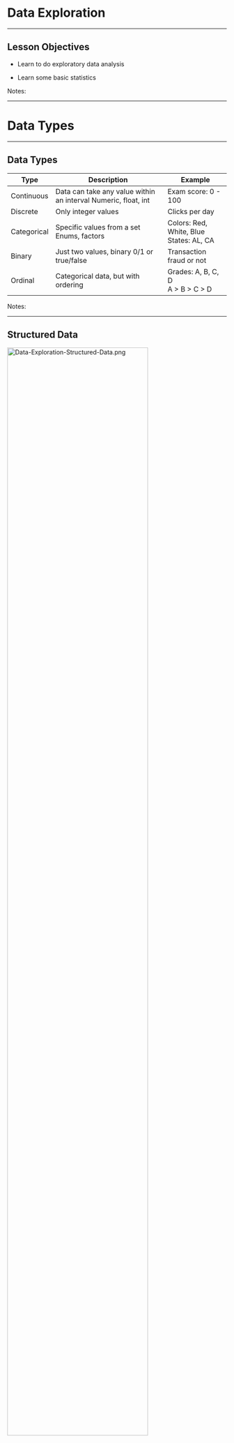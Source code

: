 # Data Exploration

---

## Lesson Objectives


 * Learn to do exploratory data analysis

 * Learn some basic statistics

Notes:

---

# Data Types
---

## Data Types

| Type    | Description                                                | Example                            |
|-------------|----------------------------------------------------------------|-----------------------------------------|
| Continuous  | Data can take any value within an interval Numeric, float, int | Exam score: 0  - 100                    |
| Discrete    | Only integer values                                            | Clicks per day                          |
| Categorical | Specific values from a set Enums, factors                      | Colors: Red, White, Blue <br/> States: AL, CA |
| Binary      | Just two values, binary 0/1 or true/false                      | Transaction fraud or not                |
| Ordinal     | Categorical data, but with ordering                            | Grades: A, B, C, D <br/> A > B > C > D        |

<!-- {"left" : 0.49, "top" : 2.5, "height" : 1, "width" : 16.52} -->

Notes:

---

## Structured Data

 <img src="../../assets/images/machine-learning/Data-Exploration-Structured-Data.png" alt="Data-Exploration-Structured-Data.png" style="width:80%;"/><!-- {"left" : 2.17, "top" : 2.76, "height" : 8.2, "width" : 13.16} -->


Notes:



---

# Statistics Primer
---

# Numerical Data Analysis
---

## Numerical Data Analysis


 * Analyze the following salary data.  
 [30k, 35k, 22k, 70k, 50k, 55k, 45k, 40k, 25k, 42k, 60k, 65k]

 * Sorting the data  
 [22k, 25k, 30k, 35k, 40k, 42k, 45k, 50k, 55k, 60k, 65k, 70k]

 * Min: 22k  
  Max: 70k  
 ==> Range o data: 22k to 70k

Notes:




---

## Mean (Average)

|               |                                                 |
|---------------|-------------------------------------------------|
| Mean          | Sum (values) / total number of samples          |
| Weighted Mean | Sum(values * weights) / total number of samples |

<!-- {"left" : 3.88, "top" : 1.89, "height" : 1.5, "width" : 9.75} -->


* [30k, 35k, 22k, 70k, 50k, 55k, 45k, 40k, 25k, 42k, 60k, 65k]
*  **Average / Mean** = Total sum of all salaries /  (number of salaries )  
 = (30k +  35k +  22k + 70k + 50k +  55k +  45k +  40k + 25k + 42k + 60k + 65k)  /  12  
 = 44.9k
* Mean is denoted by  x&#772;

<img src="../../assets/images/formulas-equations/mean-1.png"  style="width:50%;float:left"/><!-- {"left" : 9.33, "top" : 6.9, "height" : 2.45, "width" : 7.82} -->


<img src="../../assets/images/formulas-equations/mean-weighted-2.png" style="width:40%;float:right;"/><!-- {"left" : 9.84, "top" : 9.91, "height" : 1.42, "width" : 6.8} -->





Notes:



---

## Outliers & Trimmed Mean

|                                   |                                                                                                                                                                                                                                                                                                                                                                             |
|-----------------------------------|-----------------------------------------------------------------------------------------------------------------------------------------------------------------------------------------------------------------------------------------------------------------------------------------------------------------------------------------------------------------------------|
| Outliers                          | Extreme values. These influence plain mean. <br/>e.g. When Bill Gates walks into a bar, everyone's net worth goes up by few 100s of millions!                                                                                                                                                                                                                                    |
| Trimmed Mean       Truncated Mean | Take mean, after dropping a number of extreme values from the bottom and top. <br/>   10% Trimmed Mean drops 10% of largest and 10% of smallest values and calculates mean in remaining 80% of data. <br/> Used in competition scoring, to avoid one judge influencing the outcome.<br/> Example:  [ 5,  6, 7,  8,  10] <br/>Mean = sum(5+6+7+8+10) / 5 = 7.2 <br/>Trimmed Mean = sum (6,7,8) / 3 = 7 |

<!-- {"left" : 1.14, "top" : 2.5, "height" :1, "width" : 15.22} -->


Notes:



---

## Outliers / Trimmed Mean Example

 * Consider this annual income data (note the outliers in low end and high end)  
 [ <mark>5k</mark>, 40k, 42k, 45k, 50k, 55k, 60k, 65k, 70k, <mark>400k</mark> ]

 * Mean income, considering all data  
 = (5 + 40 + 42 + 45 + 50 + 55 + 60 + 65 + 70 + 400) / 10  
 =  **83.2**

* 10% trimmed mean  
==> drop lowest 10% (5k)   
==> drop highest 10% (400k)  
= (40+42+45+50+55+60+65+70)/8  
= **53.4**

* As you can see, trimmed mean helps us deal with outliers

Notes:

http://www.cabrillo.edu/~evenable/ch03.pdf


---

## Median (≠ Mean!)
* Median is the middle/center point of sorted data

* Example, find median of  
  [50k, 55k, 40k, 42k, 45k, 65k, 70k, 75k, 60k]

* First sort the data  
[40k, 42k, 45k, 50k, 55k, 60k, 65k, 70k, 75k]

* Find middle point :  
[40k, 42k, 45k, 50k, **55k**, 60k, 65k, 70k, 75k]

* If there are even number of records:  
[40k, 42k, 45k, 50k, **55k**, **60k**, 65k, 70k, 75k, 80k]

* Median is average of both middle numbers :  
(55k + 60k)/2 = **57.5k**

Notes:

http://www.cabrillo.edu/~evenable/ch03.pdf

---




## Median, Mean and Outliers

  * Consider this dataset  
  [40k, 42k, 45k, 50k, 55k, 60k, 65k, 70k]

  * Mean / Average  
  = (40 + 42 + 45 + 50 + 55 + 60 + 65 + 70 ) / 8   
  = 53.4

  * Median  
  = (50 + 55) / 2   
  = 52.5

<img src="../../assets/images/machine-learning/Data-Exploration-Median-Mean-Outliers.png" alt="Data-Exploration-Median-Mean-Outliers.png" style="max-width:80%;"/><!-- {"left" : 0.85, "top" : 4.25, "height" : 2.65, "width" : 10.12} -->


Notes:


---

## Median, Mean and Outliers

* Now introduce an outlier (400k)  
  [40k, 42k, 45k, 50k, 55k, 60k, 65k, 70k, **400k** ]
* Mean (average)  
  = (40k +  42k +  45k +  50k +  55k +  60k +  65k +  70k +  400k ) / 9  
  = 91.89
* Median = 55

<img src="../../assets/images/machine-learning/Data-Exploration-Median-Mean-Outliers2.png" alt="Data-Exploration-Median-Mean-Outliers2.png" style="max-width:80%;"/><!-- {"left" : 10.15, "top" : 5.73, "height" : 1.97, "width" : 7.18} -->

<br/>
<br/>

* So **median** is less influenced by outliers
* This is why we hear 'median' used in news stories
    - '**Median** house price in San Jose is 1 M'

Notes:


---

## Mean: Sample Code ( R )


```R
a = c (5,40,42,45,50,55,60,65,70,400)

summary(a)
#   Min. 1st Qu.  Median    Mean 3rd Qu.    Max.
#    5.00   42.75   52.50   83.20   63.75  400.00

mean(a)
# 83.2

median(a)
# 52.5

## trimmed mean
mean(a, trim=0.1)
# 53.375

```
<!-- {"left" : 0.85, "top" : 2.5, "height" : 5.26, "width" : 11.09} -->


Notes:




---

## Mean: Sample Code (Python)

```python
import numpy as np
import pandas as pd
from scipy import stats

a = np.array([5,40,42,45,50,55,60,65,70,400])
# [ 5 40 42 45 50 55 60 65 70 400]

np.mean(a)
# 83.2

stats.trim_mean(a,0.1)) # 10%
# 53.375*  

np.median(a)
# 52.5*  
```
<!-- {"left" : 0.85, "top" : 2.5, "height" : 5.49, "width" : 10.73} -->

Notes:




---

## Variability  / Dispersion


 * Consider sample annual incomes from two cities.

 * City1 = [ 30k, 32k, 35k, 40k, 45k, 48k, 50k ]   
   City2 = [ 10k, 15k, 20k, 40k, 60k, 65k, 70k ]

 * Mean for both datasets is  **40k**

 * But it doesn't tell the whole story

 * City2 data is more widely 'dispersed' than City1

<img src="../../assets/images/machine-learning/standard-deviation-1.png" style="max-width:80%;"/><!-- {"left" : 2.72, "top" : 7.49, "height" : 3.73, "width" : 12.06} -->


Notes:



---

## Measuring Variability / Dispersion

| Term | Description | Also known as |
|----------------------|-----------------------------------------------------------------------------------------------------------------------|-------------------------------|
| Range | Largest Value - Smallest Value | spread |
| Deviations | Difference between estimated value and actual value | Residuals  , errors |
| Variance | Sum(squared deviations from mean) / N <br/> N = number of samples | Mean-squared-error, MSE, S<sup>2</sup/> |
| **Standard deviation** | Square root of variance. (most used measurement of dispersion) | l2-norm, Euclidean norm |
| Percentile | The value such that P percent of the values take on this value or less and (100-P) percent take on this value or more | quantile |
| Interquartile range | The difference between the 75th percentile and the 25th percentile | IQR |

<!-- {"left" : 0.72, "top" : 2, "height" : 1, "width" : 16.06} -->

Notes:



---

## Variance  -  S<sup>2</sup> , σ<sup>2</sup>,  var(x)

* Measures how far apart the data is spread out from their mean
* Symbols: **S<sup>2</sup>** , **σ<sup>2</sup>**,  **var(x)**
* Method:
    - Find differences from Xi and mean (μ)
    - Square it
    - Add them all up
    - Divide by number of observations (N)

<img src="../../assets/images/formulas-equations/variance-1.png"  style="width:40%;"/><!-- {"left" : 9.42, "top" : 3.92, "height" : 2.23, "width" : 7.77} -->



* Properties
    - Variance is positive or zero (since we are squaring the diff)
    - If Variance of a dataset is zero, they all have the same value

Notes:
* Formula credit : Wikipedia (creative commons): https://en.wikipedia.org/wiki/Variance

---
## Standard Deviation (SD): σ  (sigma)

* SD is the most used measure of dispersion
* Measures how closely data values are clustered around mean
* Lower SD means values are closely clustered around mean
* Higher SD indicates larger dispersion

**Variance & standard deviation** ( μ is mean )  

<img src="../../assets/images/formulas-equations/variance-1.png"  style="width:40%;"/><!-- {"left" : 4.86, "top" : 6.47, "height" : 2.24, "width" : 7.78} -->



<img src="../../assets/images/formulas-equations/standard-deviation-1.png"  style="width:40%;"/><!-- {"left" : 4.25, "top" : 9.15, "height" : 2.04, "width" : 8.99} -->




Notes:

---

## Variability / Dispersion

<img src="../../assets/images/machine-learning/standard-deviation-2.png" style="max-width:80%;"/><!-- {"left" : 2.14, "top" : 4.32, "height" : 3.64, "width" : 13.22} -->


---

## Standard Deviation : Sample Code (R)

```r
city1 = c(30,32,35,40,45,48,50)
city2 = c(10,15,20,40,60,65,70)

mean(city1)
# 40

mean(city2)
# 40

var(city1)
# 63

var(city2)
# 641.6667

sd(city1)
# 7.937254

sd(city2)
# 25.33114
```
<!-- {"left" : 0.85, "top" : 2.34, "height" : 8.16, "width" : 8.72} -->

Notes:




---

## Standard Deviation : Sample Code (Python)

```python
import numpy as np
import pandas as pd
from scipy import stats

city1 = np.array([30,32,35,40,45,48,50])
city2 = np.array([10,15,20,40,60,65,70])

### Mean
np.mean(city1)     # 40.0
np.mean(city2)     # 40.0  

### variance
np.var(city1)    # 54.0
np.var(city2)    # 550.0 <- much larger than var(city1)

### Standard Deviation
np.std(city1)    # 7.34846922835
np.std(city2)    # 23.4520787991 <-- larger than sd(city1)  
```
<!-- {"left" : 0.85, "top" : 2.73, "height" : 6.61, "width" : 13.72} -->

 Notes:




---

## Quartiles


 * Quartiles are summary measures that divide the ranked (sorted) data into four equal parts
 * First quartile @ 25% mark = Q1 = 25th percentile
 * Second quartile @ 50% mark = Q2 = 50th percentile
     - Equals to median'
 * Third quartile @ 75% mark = Q3 = 75th percentile
 * IQR = distance between Q3 and Q1

<img src="../../assets/images/machine-learning/Data-Exploration-Quartiles-0.png" alt="Data-Exploration-Quartiles-0.png" style="width:30%;"/><!-- {"left" : 9.35, "top" : 5.43, "height" : 6.33, "width" : 7.67} -->


Notes:


---

## Quartiles


 * Income data (sorted):  
 [22k, 25k, 30k, 35k, 40k, 42k, 45k, 50k, 55k, 60k, 65k, 70k]

 * Approximately 25% of data is below Q1
 75% is more than Q1

<img src="../../assets/images/machine-learning/Data-Exploration-Quartiles-1.png" alt="Data-Exploration-Quartiles-1.png" style="width:100%;"/><!-- {"left" : 1.83, "top" : 5.72, "height" : 3.37, "width" : 13.83} -->



Notes:



---

## Quartiles: Sample Code ( R )


```r
a  = c (5,40,42,45,50,55,60,65,70,400)

summary(a)
#   Min. 1st Qu.  Median    Mean 3rd Qu.    Max.
#    5.00   42.75   52.50   83.20   63.75  400.00

quantile(a)
#    0%    25%    50%    75%   100%
#   5.00  42.75  52.50  63.75 400.00

quantile(a)["25%"]  
# 25%
# 42.75

IQR(a)
# 21

```
<!-- {"left" : 0.85, "top" : 2.51, "height" : 6.07, "width" : 12.05} -->


Notes:


---

## Quartiles: Sample Code (Python)

```python
import numpy as np

a = np.array([5,40,42,45,50,55,60,65,70,400])

# 20 pc
print (np.percentile(a, 20))
# 41.6

# q1, q2, q3
print (np.percentile(a, [25, 50, 75]))
# [ 42.75 52.5  63.75]  
```
<!-- {"left" : 0.85, "top" : 2.4, "height" : 4.84, "width" : 12.6} -->

Notes:


---

## Percentiles

 * Percentiles are summary measures that divide the ranked (sorted) data into 100 equal parts

 * k% of values  < Pk <  (100-k) % of values

 * 95th  percentile: P95

     - 95% of data below this point

     - 5% of data above this point

<img src="../../assets/images/machine-learning/Data-Exploration-Percentiles-0.png" alt="Data-Exploration-Percentiles-0.png" style="width:80%;"/><!-- {"left" : 2.45, "top" : 6.81, "height" : 3.17, "width" : 12.6} -->


Notes:



---

## Calculating Percentiles Example

 * Income data (sorted): 
 [22k, 25k, 30k, 35k, 40k, 42k, 45k, 50k, 55k, 60k, 65k, 70k]

 * Finding k percentile  point = k * N / 100 <br/>
 N = number of data points = 12

 * Find 30th percentile point: <br/>
 = 30 * 12 / 100 = 3.6th item = 4th item (approx) <br/>
 = 35k <br/>
 = 30% of data is below 35k<br/>

 * Finding percentile rank k <br/>
 = number of values less than Xk * 100 / N (N number of items)

 * What is the percentile rank of income 52k <br/>
 = number of items less than 52k / 12 * 100 <br/>
 = 8/12 * 100 <br/>
 = 66.67%

Notes:



---

## Percentiles: Sample Code (R)

```r
income = c(22, 25, 30, 35, 40, 42, 45, 50, 55, 60, 65, 70)

# find 30th percentile
quantile(income, c(0.3))
# 36.5
# 36.5k is the 30th percentile

# what percentile is income 52k
ecdf(income)(52)
# 0.6666667
# 52k is at 66.67%


```
<!-- {"left" : 0.85, "top" : 2.59, "height" : 4.73, "width" : 15.52} -->


Notes:




---

## Percentiles Sample Code (Python)

```python
import numpy as np
a = np.array([5,40,42,45,50,55,60,65,70,400])

# 20 pc
print (np.percentile(a, 20))
# 41.6

# q1, q2, q3
print (np.percentile(a, [25, 50, 75]))
# [ 42.75 52.5  63.75]  
```
<!-- {"left" : 0.85, "top" : 2.43, "height" : 4.23, "width" : 11.98} -->

Notes:




---

# Relationship Between Two Variables

---
# Covariance

---
## Covariance

 <img src="../../assets/images/machine-learning/Data-Exploration-Covariance-0.png" alt="Data-Exploration-Covariance-0.png" style="width:40%;float:right;"/><!-- {"left" : 10.77, "top" : 1.89, "height" : 5.49, "width" : 6.56} -->


* Variance, and Standard Deviation measures the data dispersion in a SINGLE variable

* How can we tell if two variables  X & Y are related

* Here we see positive trend between Netflix stock price and Google stock pricing.
 When one goes up, other one goes up too



Notes:



---

## Covariance Formula

<img src="../../assets/images/formulas-equations/covariance-1.png" style="width:60%;"/><!-- {"left" : 2.9, "top" : 3.76, "height" : 6.18, "width" : 11.7} -->


Notes:

Image credit (Creative commons)  : Ncalculators (http://ncalculators.com/statistics/covariance-calculator.htm)


---

## Covariance Example

<img src="../../assets/images/machine-learning/Data-Exploration-Covariance-Example.png" alt="Data-Exploration-Covariance-Example.png" style="width:70%;"/><!-- {"left" : 2.98, "top" : 3.03, "height" : 7.65, "width" : 11.53} -->



Notes:

Image credit thanks to :  https://www.youtube.com/watch?v=xGbpuFNR1ME


---

## Covariance Example

<img src="../../assets/images/machine-learning/Data-Exploration-Covariance-Example2.png" alt="Data-Exploration-Covariance-Example2.png" style="width:80%;"/><!-- {"left" : 2.74, "top" : 2.95, "height" : 6.49, "width" : 12.02} -->


Notes:

Image credit thanks to :  https://www.youtube.com/watch?v=xGbpuFNR1ME



---

## Covariance Summary


 * We only care about the positive / negative / zero of covariance

     - Positive means, both variables move in the same direction
     - Negative => they move in opposite direction
     - Zero => no relation



 * We don't care about the actual number (could be 2.3  or 2300) of covariance

     - It does NOT indicate the strength of the relationship

     - It has no upper / lower bound - it is not standardized

     - That is done by  **Correlation**  (later)

Notes:



---

# Correlation

---

## Correlation / Pearson Correlation Coefficient (r)


 * Measures  **strength and direction of linear relationship** between two variables
 * Also known as  **Pearson Correlation Coefficient** (in honor of its developer Karl Pearson)
 * Values between  -1 and +1   (standardized)(-1 <= r <= +1)
 * If X & Y are positively related, r will be close +1
     - When X goes up Y goes up too
     - E.g. When 'years of experience' goes up 'salary' goes up too
 * If X & Y are negatively related,  r will be close to -1
     - When X goes up Y goes down
     - E.g. ??? (quiz for class)
 * If no correlation between X & Y , then r will be close to 0





Notes:

- https://mathbits.com/MathBits/TISection/Statistics2/correlation.htm
- http://www.r-tutor.com/elementary-statistics/numerical-measures/correlation-coefficient
- https://en.wikipedia.org/wiki/Correlation_coefficient


---

## Correlation Coefficient


 *  **Perfect correlation** occurs when

     - r = -1  (negative)

     - r = +1  (positive)

     - This is when the data points all lie in straight line (regression line!)

 * A correlation |r| >= 0.8 is considered  **strong**

 * A correlation |r| < 0.5  is considered  **weak**.

 <img src="../../assets/images/machine-learning/Data-Exploration-Correlation-Coefficient--0.png" alt="Data-Exploration-Correlation-Coefficient--0.png" style="width:50%;"/><!-- {"left" : 4.21, "top" : 6.62, "height" : 4.04, "width" : 9.07} -->



Notes:




---

## Covariance vs. Correlation

| Covariance | Correlation |
|-----------------------------------------------------------------------------------------------------|---------------------------------|
| Measures linear relationship between two variables | (ditto) |
| Provides the **DIRECTION** (positive / negative  /  zero) of the linear relationship between 2 variables | Provides **DIRECTION** and **STRENGTH** |
| No upper / lower bound.  Not standardized | Between -1 and +1  standardized |

<!-- {"left" : 1.09, "top" : 2.5, "height" : 1, "width" : 15.33} -->

Notes:



---

## Correlation Patterns

<img src="../../assets/images/machine-learning/Data-Exploration-Correlaion-Patterns.png" alt="Data-Exploration-Correlaion-Patterns.png" style="width:100%;"/><!-- {"left" : 1.56, "top" : 4.16, "height" : 3.96, "width" : 14.38} -->



Notes:



---

## Correlation Formula

<img src="../../assets/images/formulas-equations/correlation-1.png"  style="width:60%;"/><!-- {"left" : 3.72, "top" : 3.99, "height" : 4.16, "width" : 10.05} -->


Notes:

Image credit to : Think calculator  (http://www.thinkcalculator.com/statistics/correlation-coefficient-calculator.php)


---

## Correlation Summary


 * Correlation is NOT Causation

 * Two independent variables can have mathematical correlation, but have NO sensible connection / correlation in real life

 * E.g.: Number of cars sold  vs  number of pets adopted

Notes:



---

##  Correlation Code ( R )

```r
bill = c(50,30,60,40,65,20,10,15,25,35)
tip = c(12,7,13,8,15,5,2,2,3,4)

cor(bill, tip)
# [1] 0.9522154 ## strong correlation!
```
<!-- {"left" : 0.85, "top" : 2.5, "height" : 2.76, "width" : 12.55} -->

Notes:




---

##  Correlation  Code (Python)

```python
import numpy  as  np
import pandas as  pd

bills = np.array([50,30,60,40,65,20,10,15,25,35])
tips = np.array([12,7,13,8,15,5,2,2,3,4])

# correlation
p.corrcoef(bills,tips)
# array([[ 1.    , 0.95221535],
#        [ 0.95221535, 1.      ]])
```
<!-- {"left" : 0.85, "top" : 2.5, "height" : 4.32, "width" : 13.23} -->

Notes:




---

# Covariance/Correlation Matrix

---
## Covariance Matrix


 * When we have more than two variables we create a covariance matrix

 * The **diagonal is simply Variance** of that variable  
`cov(x1,x1) = variance(x1)`

 * The matrix is  **symmetric**,   
 `cov(x1,x2)  = cov(x2,x1)`

 <img src="../../assets/images/machine-learning/covariance-matrix-1.png"  style="max-width:60%;"/><!-- {"left" : 3.74, "top" : 5.68, "height" : 5.22, "width" : 10.02} -->



Notes:

---

## Correlation Matrix

* The diagonal cells are **1.0**  
Each variable is perfectly correlated with itself

<img src="../../assets/images/machine-learning/correlation-matrix-1.png"  style="width:60%;"/> <!-- {"left" : 3.57, "top" : 4.99, "height" : 5.34, "width" : 10.36} -->




---

##  Correlation Matrix Code ( R )

<img src="../../assets/images/machine-learning/covariance-matrix-1.png" alt="covariance-matrix-1.png" style="width:40%;float:right;"/><!-- {"left" : 9.96, "top" : 2, "height" : 3.74, "width" : 7.2} -->



```R
a <- c(1,2,3,4,5,6)
b <- c(2,3,5,6,1,9)
c <- c(3,5,5,5,10,8)
d <- c(10,20,30,40,50,55)
e <- c(7,8,9,4,6,10)

m <- cbind(a,b,c,d,e)
m

cor_matrix = cor(m)
cor_matrix
```
<!-- {"left" : 0.85, "top" : 2, "height" : 3.58, "width" : 5.56} -->

<br/>

- Which of the variables are strongly correlated?

<img src="../../assets/images/machine-learning/Data-Exploration--Covariance-Matrix-Code-R--1.png" alt="Data-Exploration--Covariance-Matrix-Code-R--1.png" style="width:60%;"/><!-- {"left" : 4.42, "top" : 8.18, "height" : 3.17, "width" : 8.67} -->


Notes:




---

##  Correlation Matrix Code (Python)

```python
import numpy as np

a = np.array([1,2,3,4,5,6])
b = np.array([2,3,5,6,1,9])
c = np.array([3,5,5,5,10,8])
d = np.array([10,20,30,40,50,55])
e = np.array([7,8,9,4,6,10])

m = np.vstack([a,b,c,d,e])
print(m)

print(np.corrcoef(m))
```
<!-- {"left" : 0.85, "top" : 2.33, "height" : 4.01, "width" : 7.32} -->

```
# output : m
[[ 1  2  3  4  5  6]
 [ 2  3  5  6  1  9]
 [ 3  5  5  5 10  8]
 [10 20 30 40 50 55]
 [ 7  8  9  4  6 10]]
```
<!-- {"left" : 0.85, "top" : 6.61, "height" : 2.24, "width" : 5.14} -->

```
# output: correlation matrix
       a             b           c           d           e
a [[ 1.          0.54470478 0.84515425  0.99607842  0.09897433]
b [ 0.54470478  1.          0.05370862  0.49341288  0.38786539]
c [ 0.84515425  0.05370862  1.          0.86126699  0.07319251]
d [ 0.99607842  0.49341288  0.86126699  1.          0.03538992]
e [ 0.09897433  0.38786539  0.07319251  0.03538992  1.        ]]
```
<!-- {"left" : 0.85, "top" : 9.2, "height" : 2.18, "width" : 11.71} -->

Notes:


---

## Covariance Matrix Applications


 * Financial economics

     - Figure our relationships with different stocks

 * Principal Component Analysis (PCA)
 This will be covered in PCA section

Notes:



---

## Data Analytics With R / Python


 *  **Ends here**

 * Jump off to **data-analytics-R/slides/Analytics.pptx**

Notes:



---

## Lab Preparation for Machine Learning Class


 * Please follow instructions in **Labs-Prep.md**

Notes:



---

## Optional Lab: Basic Numpy, Pandas


 *  **Overview:** Get familiar with Numpy and Pandas

 *  **Approximate time:** 10 mins

 *  **Instructions:**

     -  Numpy

     -  Pandas

Notes:




---

## Optional Lab: Statistics


 *  **Overview:** Learn basic statistics functions

 *  **Approximate time:** 10 mins

 *  **Instructions:**

     -  **Basics/stats**

     - Follow appropriate instructions for  R / Python / Spark

Notes:




---

# Visualizing Data

---

## Visualizing Data

| Method | Description |
|-----------------|-------------------------------------------------------------|
| Boxplot | A quick way to visualize the data |
| Frequency table | Count number of data points that fall into intervals (bins) |
| Histogram | Plot of frequency table |
| Density plot | Smoothed version of histogram (Kernel Density Estimate) |

<!-- {"left" : 1.08, "top" : 2.5, "height" : 1, "width" : 15.35} -->

Notes:



---

## Boxplot / Box-and-Whisker Plot


 * Boxplot displays 5 measures: min, Q1, Q2 (median), Q3, max

 * Smallest / Largest values are measured within upper/lower fences

 * Fences are 1.5 times IQR

 * Income data (sorted):  
 [22k, 25k, 30k, 35k, 40k, 42k, 45k, 50k, 55k, 60k, 65k, 70k]

<img src="../../assets/images/machine-learning/Data-Exploration-Boxplot-Box-and-Whisker-Plot-0.png" alt="Data-Exploration-Boxplot-Box-and-Whisker-Plot-0.png" style="width:40%;"/><!-- {"left" : 4.95, "top" : 5.54, "height" : 4.88, "width" : 7.6} -->


Notes:



---

## Boxplot: Sample Code (R)


```r
income = c(22, 25, 30, 35, 40, 42, 45, 50, 55, 60, 65, 70)

bp = boxplot(income)
```
<!-- {"left" : 0.85, "top" : 2.5, "height" : 1.4, "width" : 12.68} -->

<img src="../../assets/images/machine-learning/Data-Exploration-BoxPlot-Sample-Code-R--0.png" alt="Data-Exploration-BoxPlot-Sample-Code-Python--0.png" style="width:40%;"/><!-- {"left" : 5.64, "top" : 4.8, "height" : 5.07, "width" : 7.89} -->


Notes:




---

## Boxplot: Sample Code (Python)

```python
%matplotlib inline
import numpy as np
import matplotlib.pyplot as plt

salaries = np.array([22, 25, 30, 35, 40, 42, 45, 50, 55, 60, 65, 70])

plt.boxplot(salaries)
```
<!-- {"left" : 0.85, "top" : 2.5, "height" : 2.51, "width" : 14.31} -->


<img src="../../assets/images/machine-learning/Data-Exploration-Boxplot-Box-and-Whisker-Plot-0.png"  style="width:50%;"/><!-- {"left" : 4.67, "top" : 5.88, "height" : 5.25, "width" : 8.17} -->




Notes:




---

## Histogram ( R )


* Histogram counts data points per bin

```r
income = c(22, 25, 30, 35, 40, 42, 45, 50, 55, 60, 65, 70)
hist(income)
```
<!-- {"left" : 0.85, "top" : 2.98, "height" : 1.1, "width" : 13.3} -->

<img src="../../assets/images/machine-learning/Data-Exploration-Histogram-R--0.png" alt="Data-Exploration-Histogram-R--0.png" style="width:50%;"/><!-- {"left" : 4.93, "top" : 5.39, "height" : 6.2, "width" : 7.64} -->



Notes:



---

## Histogram (Python)

 * Histogram counts data points per bin

```python
%matplotlib inline
import pandas as pd
import numpy as np
import matplotlib.pyplot as plt

salaries = np.array([22, 25, 30, 35, 40, 42, 45, 50, 55, 60, 65, 70])

plt.hist(salaries, rwidth=0.7)

```
<!-- {"left" : 0.85, "top" : 2.9, "height" : 2.68, "width" : 13.76} -->


<img src="../../assets/images/machine-learning/Data-Exploration-Histogram-Python--0.png" alt="Data-Exploration-Histogram-Python--0.png" style="width:50%;"/><!-- {"left" : 4.8, "top" : 6.25, "height" : 5.07, "width" : 7.9} -->



Notes:



---

## Scatter Plot (Python)

```python
%matplotlib inline
import numpy as np
import matplotlib.pyplot as plt

bills = np.array([50,30,60,40,65,20,10,15,25,35])
tips= np.array([12,7,13,8,15,5,2,2,3,4])

plt.xlabel("bill amount")
plt.ylabel("tip")
plt.scatter(bills, tips)

```
<!-- {"left" : 0.85, "top" : 2.59, "height" : 4.06, "width" : 12.44} -->


<img src="../../assets/images/machine-learning/Data-Exploration-Scatter-Plot-Python--0.png" alt="Data-Exploration-Scatter-Plot-Python--0.png" style="width:60%;"/><!-- {"left" : 4.15, "top" : 6.94, "height" : 4.61, "width" : 9.21} -->




Notes:

---

## Lab: Visualizing Basics

* **Overview:**
    - Learn basic plot functions

* **Approximate times:**
    - 10 mins

* **Instructions:**
    - **basic/visualizing**
    - Follow appropriate instructions for  R / Python / Spark

---


## To Instructor

* Option 1: STOP here, if continuing onto **`ML-Concepts`**

* Option 2: continue to next 2 labs, if this is standalone module

Notes:

---

## (Optional) Lab: Exploring Dataset

* **Instructor**
    - If covering ML-Concepts, do this at the end of Part-1 ML-Concepts
    - Demo this lab on screen first, and explain the results

* **Overview:**  
    - Explore a dataset

* **Approximate Time:**
    - 10 - 15 mins

* **Instructions:**
    - **'exploration/explore-house-sales'**

Notes:

---

## (Optional) Lab: Visualizing House Sales

* **Overview:**
    - Visualize house-sales dataset

* **Approximate Time:** 
    - 10 - 15 mins

* **Instructions:**
    - **exploration/visualize-house-sales**

* **To Instructor:** 
    - Demo this lab on screen first, and explain the results

Notes:

---


## Further Reading

* "Practical Statistics for Data Scientists"O'Reilly books

* http://www.cabrillo.edu/~evenable/ch03.pdf

* Fantastic YouTube video series on Statistics by Brandon Foltz

    - Covariance:  https://www.youtube.com/watch?v=xGbpuFNR1ME

    - Correlation: https://www.youtube.com/watch?v=4EXNedimDMs  

    - Covariance Matrix: https://www.youtube.com/watch?v=locZabK4Als

Notes:

---

## Review and Q&A

<img src="../../assets/images/icons/q-and-a-1.png" style="width:20%;float:right;" /><!-- {"left" : 13.07, "top" : 1.89, "height" : 2.69, "width" : 3.63} -->

* Let's go over what we have covered so far

* Any questions?

<img src="../../assets/images/icons/quiz-icon.png" style="width:40%;" /><!-- {"left" : 4.62, "top" : 4.8, "height" : 5.53, "width" : 8.31} -->
